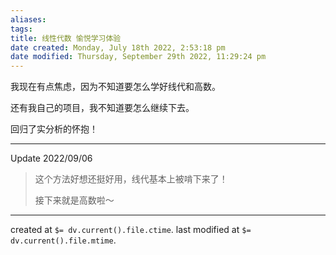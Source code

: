 ```yaml
---
aliases: 
tags: 
title: 线性代数 愉悦学习体验
date created: Monday, July 18th 2022, 2:53:18 pm
date modified: Thursday, September 29th 2022, 11:29:24 pm
---
```

我现在有点焦虑，因为不知道要怎么学好线代和高数。

还有我自己的项目，我不知道要怎么继续下去。

回归了实分析的怀抱！

---
Update 2022/09/06
> 这个方法好想还挺好用，线代基本上被啃下来了！
> 
> 接下来就是高数啦～


---

created at `$= dv.current().file.ctime`.
last modified at `$= dv.current().file.mtime`.